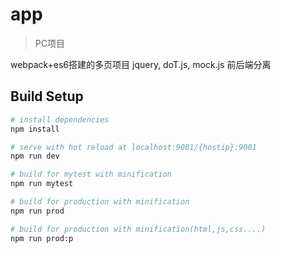 ﻿# app

> PC项目

webpack+es6搭建的多页项目 jquery, doT.js, mock.js 前后端分离

## Build Setup

``` bash
# install dependencies
npm install

# serve with hot reload at localhost:9001/{hostip}:9001
npm run dev

# build for mytest with minification
npm run mytest

# build for production with minification
npm run prod

# build for production with minification(html,js,css....)
npm run prod:p
